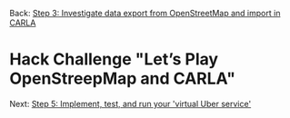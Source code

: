 Back: [Step 3: Investigate data export from OpenStreetMap and import in CARLA](./step-3-carla-rize.md)

# Hack Challenge "Let’s Play OpenStreepMap and CARLA"

Next: [Step 5: Implement, test, and run your 'virtual Uber service'](./step-5-hey-uber.md)
